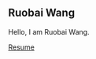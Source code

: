 ## Ruobai Wang

Hello, I am Ruobai Wang.

[Resume](https://github.com/sniperwrb/wrb/blob/master/jianli.pdf)

